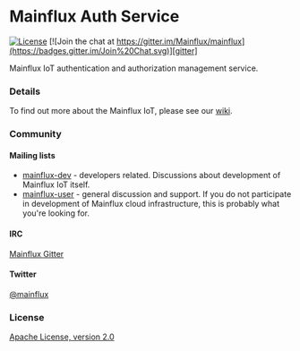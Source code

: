 # Mainflux Auth Service

[![License](https://img.shields.io/badge/license-Apache%20v2.0-blue.svg)](LICENSE)
[![Join the chat at https://gitter.im/Mainflux/mainflux](https://badges.gitter.im/Join%20Chat.svg)][gitter]

Mainflux IoT authentication and authorization management service.

### Details
To find out more about the Mainflux IoT, please see our [wiki][wiki].

### Community
#### Mailing lists
- [mainflux-dev][google-dev] - developers related. Discussions about development of Mainflux IoT itself.
- [mainflux-user][google-user] - general discussion and support. If you do not participate in development
    of Mainflux cloud infrastructure, this is probably what you're looking for.

#### IRC
[Mainflux Gitter][gitter]

#### Twitter
[@mainflux][twitter]

### License
[Apache License, version 2.0](LICENSE)

[wiki]: https://github.com/Mainflux/mainflux/wiki
[google-dev]: https://groups.google.com/forum/#!forum/mainflux-dev
[google-user]: https://groups.google.com/forum/#!forum/mainflux-user
[twitter]: https://twitter.com/mainflux
[gitter]: https://gitter.im/Mainflux/mainflux?utm_source=badge&utm_medium=badge&utm_campaign=pr-badge&utm_content=badge
